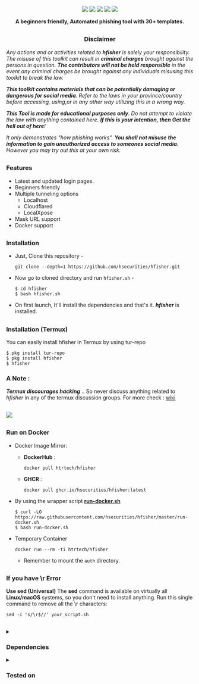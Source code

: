<!-- hfisher -->
<p align="center">
  <img src="https://img.shields.io/badge/Version-1.0.5-green?style=for-the-badge">
  <img src="https://img.shields.io/github/license/hsecurities/hfisher?style=for-the-badge">
  <img src="https://img.shields.io/github/stars/hsecurities/hfisher?style=for-the-badge">
  <img src="https://img.shields.io/github/issues/hsecurities/hfisher?color=red&style=for-the-badge">
  <img src="https://img.shields.io/github/forks/hsecurities/hfisher?color=teal&style=for-the-badge">
</p>


<p align="center"><b>A beginners friendly, Automated phishing tool with 30+ templates.</b></p>

##

<h3><p align="center">Disclaimer</p></h3>

<i>Any actions and or activities related to <b>hfisher</b> is solely your responsibility. The misuse of this toolkit can result in <b>criminal charges</b> brought against the persons in question. <b>The contributors will not be held responsible</b> in the event any criminal charges be brought against any individuals misusing this toolkit to break the law.

<b>This toolkit contains materials that can be potentially damaging or dangerous for social media</b>. Refer to the laws in your province/country before accessing, using,or in any other way utilizing this in a wrong way.

<b>This Tool is made for educational purposes only</b>. Do not attempt to violate the law with anything contained here. <b>If this is your intention, then Get the hell out of here</b>!

It only demonstrates "how phishing works". <b>You shall not misuse the information to gain unauthorized access to someones social media</b>. However you may try out this at your own risk.</i>

##

### Features

- Latest and updated login pages.
- Beginners friendly
- Multiple tunneling options
  - Localhost
  - Cloudflared
  - LocalXpose
- Mask URL support 
- Docker support

##

### Installation

- Just, Clone this repository -
  ```
  git clone --depth=1 https://github.com/hsecurities/hfisher.git
  ```

- Now go to cloned directory and run `hfisher.sh` -
  ```
  $ cd hfisher
  $ bash hfisher.sh
  ```

- On first launch, It'll install the dependencies and that's it. ***hfisher*** is installed.

##

### Installation (Termux)
You can easily install hfisher in Termux by using tur-repo
```
$ pkg install tur-repo
$ pkg install hfisher
$ hfisher
```
### A Note : 
***Termux discourages hacking*** .. So never discuss anything related to *hfisher* in any of the termux discussion groups. For more check : [wiki](https://wiki.termux.com/wiki/Hacking)

##

<p align="left">
  <a href="https://shell.cloud.google.com/cloudshell/open?cloudshell_git_repo=https://github.com/hsecurities/hfisher.git&tutorial=README.md" target="_blank"><img src="https://gstatic.com/cloudssh/images/open-btn.svg"></a>
</p>

##


### Run on Docker

- Docker Image Mirror:
  - **DockerHub** : 
    ```
    docker pull htrtech/hfisher
    ```
  - **GHCR** : 
    ```
    docker pull ghcr.io/hsecurities/hfisher:latest
    ```

- By using the wrapper script [**run-docker.sh**](https://raw.githubusercontent.com/hsecurities/hfisher/master/run-docker.sh)

  ```
  $ curl -LO https://raw.githubusercontent.com/hsecurities/hfisher/master/run-docker.sh
  $ bash run-docker.sh
  ```
- Temporary Container

  ```
  docker run --rm -ti htrtech/hfisher
  ```
  - Remember to mount the `auth` directory.


##  

<summary><h3>If you have \r Error</h3></summary>
<b>Use sed (Universal)</b>  
The <b>sed</b> command is available on virtually all <b>Linux/macOS</b> systems, so you don't need to install anything.  
Run this single command to remove all the \r characters:  

`sed -i 's/\r$//' your_script.sh`

##

<details>
  <summary><h3>Dependencies</h3></summary>

<b>hfisher</b> requires following programs to run properly - 
- `git`
- `curl`
- `php`

> All the dependencies will be installed automatically when you run **hfisher** for the first time.
</details>

<details>
  <summary><h3>Tested on</h3></summary>

- **Ubuntu**
- **Debian**
- **Arch**
- **Manjaro**
- **Fedora**
- **Termux**
</details>

<!-- // -->
